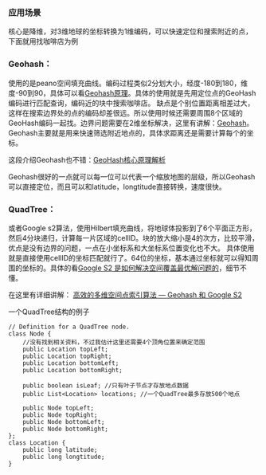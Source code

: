 ### 应用场景
核心是降维，对3维地球的坐标转换为1维编码，可以快速定位和搜索附近的点，下面就用找咖啡店为例

### Geohash：
使用的是peano空间填充曲线。编码过程类似2分划大小，经度-180到180，维度-90到90，具体可以看[Geohash原理](https://www.jianshu.com/p/1ecf03293b9a)。具体的使用就是先用定位点的GeoHash编码进行匹配查询，编码近的块中搜索咖啡店。
缺点是个别位置距离相差过大，这样在搜索边界处的点的编码却差很远。所以使用时候还需要周围8个区域的GeoHash编码一起找。边界问题需要在2维坐标解决，这里有讲解：[Geohash](https://github.com/GongDexing/Geohash)。
Geohash主要就是用来快速筛选附近地点的，具体求距离还是需要计算每个的坐标。

这段介绍Geohash也不错：[GeoHash核心原理解析](https://www.cnblogs.com/LBSer/p/3310455.html)

Geohash很好的一点就可以每一位可以代表一个缩放地图的层级，所以Geohash可以直接定位，而且可以和latitude，longtitude直接转换，速度很快。

### QuadTree：
或者Google s2算法，使用Hilbert填充曲线，将地球体投影到了6个平面正方形，然后4分块递归，计算每一片区域的cellID。块的放大缩小是4的次方，比较平滑，优点是没有边界的问题，一点在小坐标系和大坐标系位置变化也不大。
具体使用就是直接使用cellID的坐标匹配就行了。64位的坐标，基本通过坐标就可以得知周围的坐标的。具体的看[Google S2 是如何解决空间覆盖最优解问题的](https://halfrost.com/go_s2_regioncoverer/)，细节不懂。

在这里有详细讲解：
[高效的多维空间点索引算法 — Geohash 和 Google S2](https://halfrost.com/go_spatial_search/)

一个QuadTree结构的例子
```
// Definition for a QuadTree node.
class Node {
    //没有找到相关资料，不过我估计这里还需要4个顶角位置来确定范围
    public Location topLeft;
    public Location topRight;
    public Location bottomLeft;
    public Location bottomRight;
    
    public boolean isLeaf; //只有叶子节点才存放地点数据
    public List<Location> locations; //一个QuadTree最多存放500个地点
    
    public Node topLeft;
    public Node topRight;
    public Node bottomLeft;
    public Node bottomRight;
};
class Location {
    public long latitude;
    public long longtitude;
}
```
